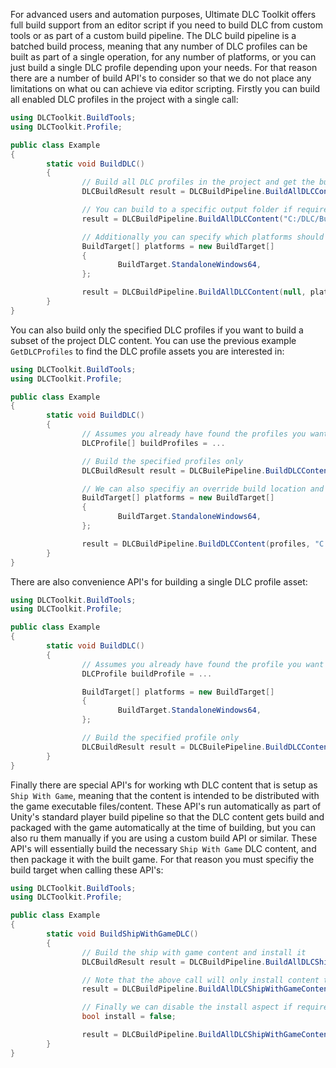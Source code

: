 For advanced users and automation purposes, Ultimate DLC Toolkit offers full build support from an editor script if you need to build DLC from custom tools or as part of a custom build pipeline. 
The DLC build pipeline is a batched build process, meaning that any number of DLC profiles can be built as part of a single operation, for any number of platforms, or you can just build a single DLC profile depending upon your needs. For that reason there are a number of build API's to consider so that we do not place any limitations on what ou can achieve via editor scripting.
Firstly you can build all enabled DLC profiles in the project with a single call:
```cs
using DLCToolkit.BuildTools;
using DLCToolkit.Profile;

public class Example
{
        static void BuildDLC()
        {
                // Build all DLC profiles in the project and get the build result
                DLCBuildResult result = DLCBuildPipeline.BuildAllDLCContent();

                // You can build to a specific output folder if required, otherwise the DLC will be built in the location specified by the DLC profile asset
                result = DLCBuildPipeline.BuildAllDLCContent("C:/DLC/Build");

                // Additionally you can specify which platforms should be built. Useful if you want to test on a speciifc platform as you can save time by only building for that platform
                BuildTarget[] platforms = new BuildTarget[]
                {
                        BuildTarget.StandaloneWindows64,
                };

                result = DLCBuildPipeline.BuildAllDLCContent(null, platforms);
        }
}
```
You can also build only the specified DLC profiles if you want to build a subset of the project DLC content. You can use the previous example `GetDLCProfiles` to find the DLC profile assets you are interested in:
```cs
using DLCToolkit.BuildTools;
using DLCToolkit.Profile;

public class Example
{
        static void BuildDLC()
        {
                // Assumes you already have found the profiles you want to build
                DLCProfile[] buildProfiles = ...

                // Build the specified profiles only
                DLCBuildResult result = DLCBuilePipeline.BuildDLCContent(buildProfiles);

                // We can also specifiy an override build location and built targets for this overload also
                BuildTarget[] platforms = new BuildTarget[]
                {
                        BuildTarget.StandaloneWindows64,
                };

                result = DLCBuildPipeline.BuildDLCContent(profiles, "C:/DLC/Build", platforms);
        }
}
```
There are also convenience API's for building a single DLC profile asset: 
```cs
using DLCToolkit.BuildTools;
using DLCToolkit.Profile;

public class Example
{
        static void BuildDLC()
        {
                // Assumes you already have found the profile you want to build
                DLCProfile buildProfile = ...

                BuildTarget[] platforms = new BuildTarget[]
                {
                        BuildTarget.StandaloneWindows64,
                };

                // Build the specified profile only
                DLCBuildResult result = DLCBuilePipeline.BuildDLCContent(buildProfile, null, platforms);
        }
}
```
Finally there are special API's for working wth DLC content that is setup as `Ship With Game`, meaning that the content is intended to be distributed with the game executable files/content. These API's run automatically as part of Unity's standard player build pipeline so that the DLC content gets build and packaged with the game automatically at the time of building, but you can also ru them manually if you are using a custom build API or similar. These API's will essentially build the necessary `Ship With Game` DLC content, and then package it with the built game. For that reason you must specifiy the build target when calling these API's:
```cs
using DLCToolkit.BuildTools;
using DLCToolkit.Profile;

public class Example
{
        static void BuildShipWithGameDLC()
        {
                // Build the ship with game content and install it
                DLCBuildResult result = DLCBuildPipeline.BuildAllDLCShipWithGameContent(BuildTarget.StandaloneWindows64);

                // Note that the above call will only install content that is setup as `Ship With Game: Streaming`. To install other content we also need to install the build directory where the standalone build will be created by Unity
                result = DLCBuildPipeline.BuildAllDLCShipWithGameContent(BuildTarget.StandaloneWindows64, true, "Build/Windows");

                // Finally we can disable the install aspect if required, so that the DLC content is only built but not packaged with the game. Maybe useful if you want to install the content manually as part of a custom build pipeline or similar
                bool install = false;

                result = DLCBuildPipeline.BuildAllDLCShipWithGameContent(BuildTarget.StandaloneWindows64, install, "Build/Windows");
        }
}
```
